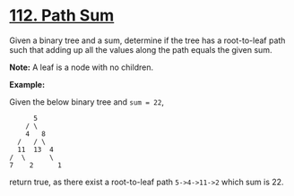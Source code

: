 # [112. Path Sum](https://leetcode.com/problems/path-sum/)

Given a binary tree and a sum, determine if the tree has a root-to-leaf path such that adding up all the values along the path equals the given sum.

**Note:** A leaf is a node with no children.

**Example:**

Given the below binary tree and `sum = 22`,

          5
        / \
        4   8
      /   / \
      11  13  4
    /  \      \
    7    2      1

return true, as there exist a root-to-leaf path `5->4->11->2` which sum is 22.
